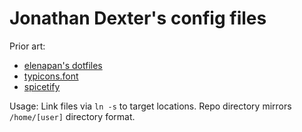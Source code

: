 # Jonathan Dexter's config files

Prior art:
* [elenapan's dotfiles](https://github.com/elenapan/dotfiles)
* [typicons.font](https://github.com/stephenhutchings/typicons.font)
* [spicetify](https://github.com/khanhas/spicetify-cli)

Usage:
Link files via `ln -s` to target locations. Repo directory mirrors `/home/[user]` directory format.
